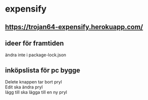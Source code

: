 # expensify
## https://trojan64-expensify.herokuapp.com/ <br>
## ideer för framtiden
ändra inte i package-lock.json

## inköpslista för pc bygge <bR>
  Delete knappen tar bort pryl <br>
  Edit ska ändra pryl <br>
  lägg till ska lägga till en ny pryl <br>
